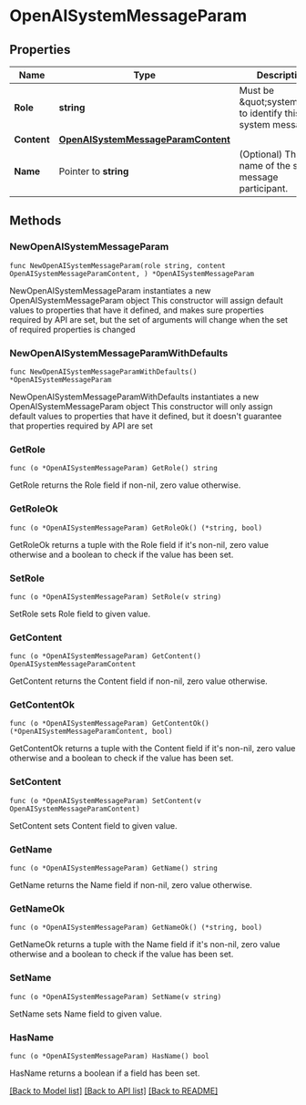 # OpenAISystemMessageParam

## Properties

Name | Type | Description | Notes
------------ | ------------- | ------------- | -------------
**Role** | **string** | Must be \&quot;system\&quot; to identify this as a system message | [default to "system"]
**Content** | [**OpenAISystemMessageParamContent**](OpenAISystemMessageParamContent.md) |  | 
**Name** | Pointer to **string** | (Optional) The name of the system message participant. | [optional] 

## Methods

### NewOpenAISystemMessageParam

`func NewOpenAISystemMessageParam(role string, content OpenAISystemMessageParamContent, ) *OpenAISystemMessageParam`

NewOpenAISystemMessageParam instantiates a new OpenAISystemMessageParam object
This constructor will assign default values to properties that have it defined,
and makes sure properties required by API are set, but the set of arguments
will change when the set of required properties is changed

### NewOpenAISystemMessageParamWithDefaults

`func NewOpenAISystemMessageParamWithDefaults() *OpenAISystemMessageParam`

NewOpenAISystemMessageParamWithDefaults instantiates a new OpenAISystemMessageParam object
This constructor will only assign default values to properties that have it defined,
but it doesn't guarantee that properties required by API are set

### GetRole

`func (o *OpenAISystemMessageParam) GetRole() string`

GetRole returns the Role field if non-nil, zero value otherwise.

### GetRoleOk

`func (o *OpenAISystemMessageParam) GetRoleOk() (*string, bool)`

GetRoleOk returns a tuple with the Role field if it's non-nil, zero value otherwise
and a boolean to check if the value has been set.

### SetRole

`func (o *OpenAISystemMessageParam) SetRole(v string)`

SetRole sets Role field to given value.


### GetContent

`func (o *OpenAISystemMessageParam) GetContent() OpenAISystemMessageParamContent`

GetContent returns the Content field if non-nil, zero value otherwise.

### GetContentOk

`func (o *OpenAISystemMessageParam) GetContentOk() (*OpenAISystemMessageParamContent, bool)`

GetContentOk returns a tuple with the Content field if it's non-nil, zero value otherwise
and a boolean to check if the value has been set.

### SetContent

`func (o *OpenAISystemMessageParam) SetContent(v OpenAISystemMessageParamContent)`

SetContent sets Content field to given value.


### GetName

`func (o *OpenAISystemMessageParam) GetName() string`

GetName returns the Name field if non-nil, zero value otherwise.

### GetNameOk

`func (o *OpenAISystemMessageParam) GetNameOk() (*string, bool)`

GetNameOk returns a tuple with the Name field if it's non-nil, zero value otherwise
and a boolean to check if the value has been set.

### SetName

`func (o *OpenAISystemMessageParam) SetName(v string)`

SetName sets Name field to given value.

### HasName

`func (o *OpenAISystemMessageParam) HasName() bool`

HasName returns a boolean if a field has been set.


[[Back to Model list]](../README.md#documentation-for-models) [[Back to API list]](../README.md#documentation-for-api-endpoints) [[Back to README]](../README.md)


